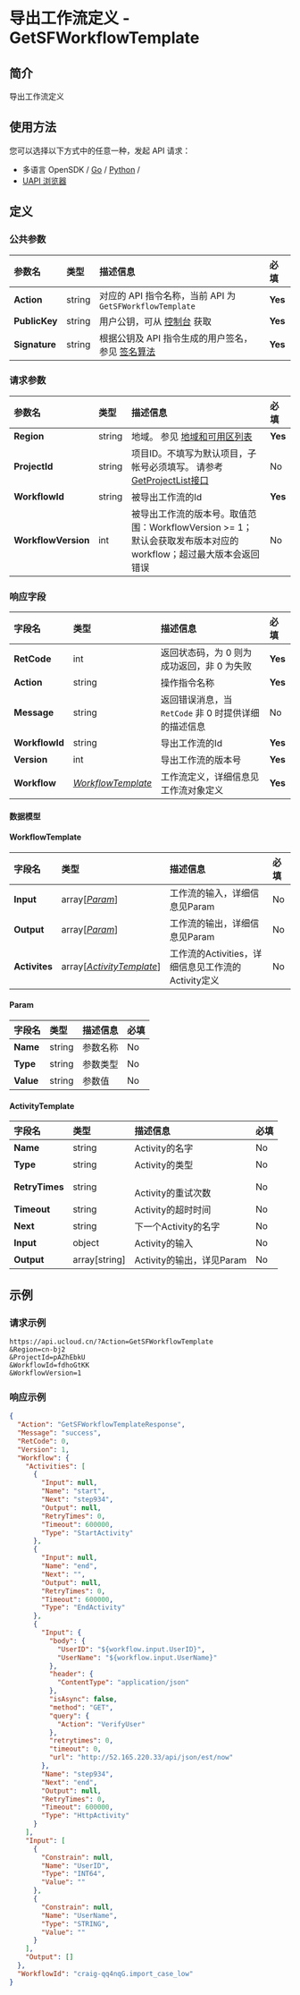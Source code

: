 # 导出工作流定义 - GetSFWorkflowTemplate

## 简介

导出工作流定义






## 使用方法

您可以选择以下方式中的任意一种，发起 API 请求：
- 多语言 OpenSDK / [Go](https://github.com/ucloud/ucloud-sdk-go) / [Python](https://github.com/ucloud/ucloud-sdk-python3) /
- [UAPI 浏览器](https://console.ucloud.cn/uapi/detail?id=GetSFWorkflowTemplate)


## 定义

### 公共参数

| 参数名 | 类型 | 描述信息 | 必填 |
|:---|:---|:---|:---|
| **Action**     | string  | 对应的 API 指令名称，当前 API 为 `GetSFWorkflowTemplate`                        | **Yes** |
| **PublicKey**  | string  | 用户公钥，可从 [控制台](https://console.ucloud.cn/uapi/apikey) 获取                                             | **Yes** |
| **Signature**  | string  | 根据公钥及 API 指令生成的用户签名，参见 [签名算法](api/summary/signature.md)  | **Yes** |

### 请求参数

| 参数名 | 类型 | 描述信息 | 必填 |
|:---|:---|:---|:---|
| **Region** | string | 地域。 参见 [地域和可用区列表](api/summary/regionlist) |**Yes**|
| **ProjectId** | string | 项目ID。不填写为默认项目，子帐号必须填写。 请参考[GetProjectList接口](api/summary/get_project_list) |No|
| **WorkflowId** | string | 被导出工作流的Id |**Yes**|
| **WorkflowVersion** | int | 被导出工作流的版本号。取值范围：WorkflowVersion >= 1；默认会获取发布版本对应的workflow；超过最大版本会返回错误 |No|

### 响应字段

| 字段名 | 类型 | 描述信息 | 必填 |
|:---|:---|:---|:---|
| **RetCode** | int | 返回状态码，为 0 则为成功返回，非 0 为失败 |**Yes**|
| **Action** | string | 操作指令名称 |**Yes**|
| **Message** | string | 返回错误消息，当 `RetCode` 非 0 时提供详细的描述信息 |No|
| **WorkflowId** | string | 导出工作流的Id |**Yes**|
| **Version** | int | 导出工作流的版本号 |**Yes**|
| **Workflow** | [*WorkflowTemplate*](#WorkflowTemplate) | 工作流定义，详细信息见工作流对象定义 |**Yes**|

#### 数据模型


#### WorkflowTemplate

| 字段名 | 类型 | 描述信息 | 必填 |
|:---|:---|:---|:---|
| **Input** | array[[*Param*](#Param)] | 工作流的输入，详细信息见Param |No|
| **Output** | array[[*Param*](#Param)] | 工作流的输出，详细信息见Param |No|
| **Activites** | array[[*ActivityTemplate*](#ActivityTemplate)] | 工作流的Activities，详细信息见工作流的Activity定义 |No|

#### Param

| 字段名 | 类型 | 描述信息 | 必填 |
|:---|:---|:---|:---|
| **Name** | string | 参数名称 |No|
| **Type** | string | 参数类型 |No|
| **Value** | string | 参数值 |No|

#### ActivityTemplate

| 字段名 | 类型 | 描述信息 | 必填 |
|:---|:---|:---|:---|
| **Name** | string | Activity的名字<br /> |No|
| **Type** | string | Activity的类型<br /> |No|
| **RetryTimes** | string | 	<br />Activity的重试次数 |No|
| **Timeout** | string | Activity的超时时间 |No|
| **Next** | string | 下一个Activity的名字 |No|
| **Input** | object | Activity的输入 |No|
| **Output** | array[string] | Activity的输出，详见Param |No|

## 示例

### 请求示例
    
```
https://api.ucloud.cn/?Action=GetSFWorkflowTemplate 
&Region=cn-bj2
&ProjectId=pAZhEbkU
&WorkflowId=fdhoGtKK
&WorkflowVersion=1
```

### 响应示例
    
```json
{
  "Action": "GetSFWorkflowTemplateResponse",
  "Message": "success",
  "RetCode": 0,
  "Version": 1,
  "Workflow": {
    "Activities": [
      {
        "Input": null,
        "Name": "start",
        "Next": "step934",
        "Output": null,
        "RetryTimes": 0,
        "Timeout": 600000,
        "Type": "StartActivity"
      },
      {
        "Input": null,
        "Name": "end",
        "Next": "",
        "Output": null,
        "RetryTimes": 0,
        "Timeout": 600000,
        "Type": "EndActivity"
      },
      {
        "Input": {
          "body": {
            "UserID": "${workflow.input.UserID}",
            "UserName": "${workflow.input.UserName}"
          },
          "header": {
            "ContentType": "application/json"
          },
          "isAsync": false,
          "method": "GET",
          "query": {
            "Action": "VerifyUser"
          },
          "retrytimes": 0,
          "timeout": 0,
          "url": "http://52.165.220.33/api/json/est/now"
        },
        "Name": "step934",
        "Next": "end",
        "Output": null,
        "RetryTimes": 0,
        "Timeout": 600000,
        "Type": "HttpActivity"
      }
    ],
    "Input": [
      {
        "Constrain": null,
        "Name": "UserID",
        "Type": "INT64",
        "Value": ""
      },
      {
        "Constrain": null,
        "Name": "UserName",
        "Type": "STRING",
        "Value": ""
      }
    ],
    "Output": []
  },
  "WorkflowId": "craig-qq4nqG.import_case_low"
}
```






